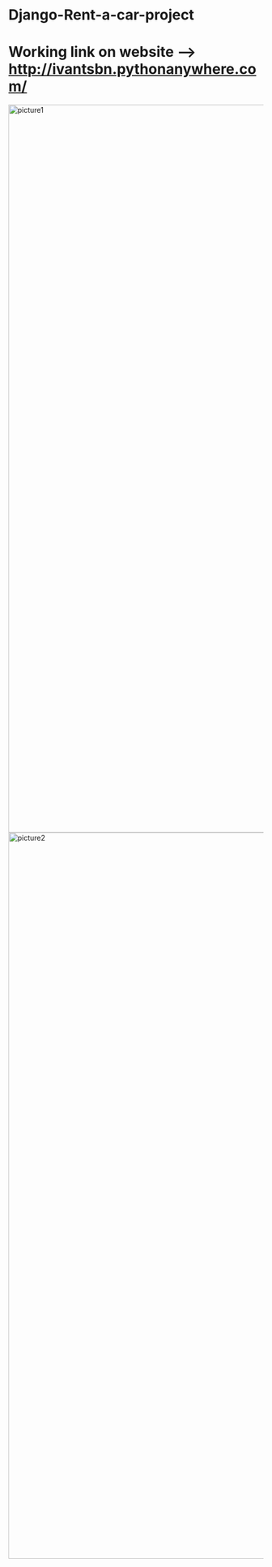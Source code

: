 # Django-Rent-a-car-project
# Working link on website --> http://ivantsbn.pythonanywhere.com/ 
<img width="1435" alt="picture1" src="https://github.com/Ivantsbn/Django-Rent-a-car-project/assets/113232712/c2277a89-a8f7-4c76-9b10-b4df35ada29c">
<img width="1432" alt="picture2" src="https://github.com/Ivantsbn/Django-Rent-a-car-project/assets/113232712/533933a3-0ffe-4a81-b4c3-b8775077a7b3">
